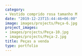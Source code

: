 ```yaml
---
category:
- Vestido comprido rosa tamanho M
date: "2019-12-23T15:44:46+06:00"
image: images/projects/Peça-6.jpg
project_images:
- images/projects/Peça-10.jpg
- images/projects/Peça-2.jpg
title: Peças a venda
type: portfolio
---
```


